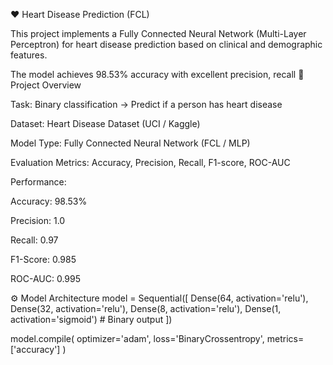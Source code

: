 ❤️ Heart Disease Prediction (FCL)

This project implements a Fully Connected Neural Network (Multi-Layer Perceptron) for heart disease prediction based on clinical and demographic features.

The model achieves 98.53% accuracy with excellent precision, recall
📌 Project Overview

Task: Binary classification → Predict if a person has heart disease

Dataset: Heart Disease Dataset (UCI / Kaggle)

Model Type: Fully Connected Neural Network (FCL / MLP)

Evaluation Metrics: Accuracy, Precision, Recall, F1-score, ROC-AUC

Performance:

Accuracy: 98.53%

Precision: 1.0

Recall: 0.97

F1-Score: 0.985

ROC-AUC: 0.995

⚙️ Model Architecture
model = Sequential([
    Dense(64, activation='relu'),
    Dense(32, activation='relu'),
    Dense(8, activation='relu'),
    Dense(1, activation='sigmoid')  # Binary output
])

model.compile(
    optimizer='adam',
    loss='BinaryCrossentropy',
    metrics=['accuracy']
)
